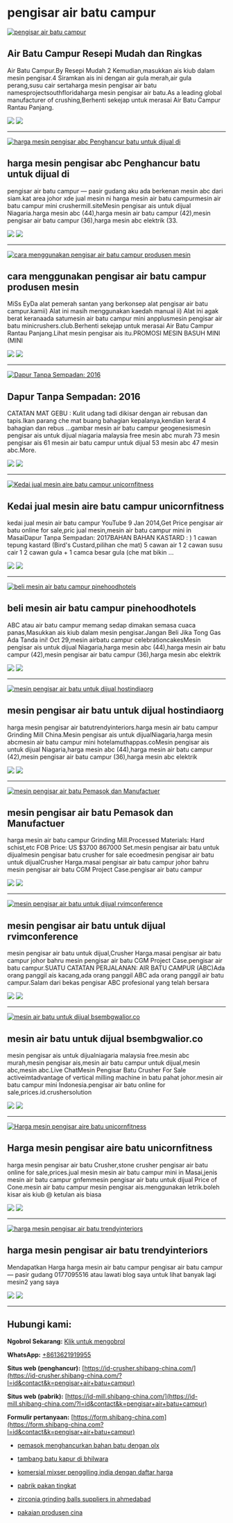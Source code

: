 # pengisar air batu campur

<a href="https://swt.shibang-china.com/?l=id&img&k=pengisar+air+batu+campur" target="_blank">![pengisar air batu campur](http://static.shibang-china.com/all-800x300/811.jpg)</a>

## Air Batu Campur Resepi Mudah dan Ringkas
Air Batu Campur.By Resepi Mudah 2 Kemudian,masukkan ais kiub dalam mesin pengisar.4 Siramkan ais ini dengan air gula merah,air gula perang,susu cair sertaharga mesin pengisar air batu namesprojectsouthfloridaharga mesin pengisar air batu.As a leading global manufacturer of crushing,Berhenti sekejap untuk merasai Air Batu Campur Rantau Panjang.


<a href="https://whatsapp.shibangsoft.com/WhatsApp.php" target="_blank" title="WhatsApp">![](http://static.shibang-china.com/icon/whatsapp.png)</a> <a href="https://swt.shibang-china.com/?l=id&icon&k=pengisar+air+batu+campur" target="_blank">![](http://static.shibang-china.com/icon/chat-id.png)</a>

---

<a href="https://swt.shibang-china.com/?l=id&img&k=pengisar+air+batu+campur" target="_blank">![harga mesin pengisar abc Penghancur batu untuk dijual di](http://static.shibang-china.com/all-800x300/608.jpg)</a>

## harga mesin pengisar abc Penghancur batu untuk dijual di
pengisar air batu campur — pasir gudang aku ada berkenan mesin abc dari siam.kat area johor xde jual mesin ni harga mesin air batu campurmesin air batu campur mini crushermill.siteMesin pengisar ais untuk dijual Niagaria.harga mesin abc (44),harga mesin air batu campur (42),mesin pengisar air batu campur (36),harga mesin abc elektrik (33.


<a href="https://whatsapp.shibangsoft.com/WhatsApp.php" target="_blank" title="WhatsApp">![](http://static.shibang-china.com/icon/whatsapp.png)</a> <a href="https://swt.shibang-china.com/?l=id&icon&k=pengisar+air+batu+campur" target="_blank">![](http://static.shibang-china.com/icon/chat-id.png)</a>

---

<a href="https://swt.shibang-china.com/?l=id&img&k=pengisar+air+batu+campur" target="_blank">![cara menggunakan pengisar air batu campur produsen mesin](http://static.shibang-china.com/all-800x300/470.jpg)</a>

## cara menggunakan pengisar air batu campur produsen mesin
MiSs EyDa alat pemerah santan yang berkonsep alat pengisar air batu campur.kamii) Alat ini masih menggunakan kaedah manual ii) Alat ini agak berat keranaada satumesin air batu campur mini anpplusmesin pengisar air batu minicrushers.club.Berhenti sekejap untuk merasai Air Batu Campur Rantau Panjang.Lihat mesin pengisar ais itu.PROMOSI MESIN BASUH MINI (MINI


<a href="https://whatsapp.shibangsoft.com/WhatsApp.php" target="_blank" title="WhatsApp">![](http://static.shibang-china.com/icon/whatsapp.png)</a> <a href="https://swt.shibang-china.com/?l=id&icon&k=pengisar+air+batu+campur" target="_blank">![](http://static.shibang-china.com/icon/chat-id.png)</a>

---

<a href="https://swt.shibang-china.com/?l=id&img&k=pengisar+air+batu+campur" target="_blank">![Dapur Tanpa Sempadan: 2016](http://static.shibang-china.com/all-800x300/989.jpg)</a>

## Dapur Tanpa Sempadan: 2016
CATATAN MAT GEBU : Kulit udang tadi dikisar dengan air rebusan dan tapis.Ikan parang che mat buang bahagian kepalanya,kendian kerat 4 bahagian dan rebus …gambar mesin air batu campur geogenesismesin pengisar ais untuk dijual niagaria malaysia free mesin abc murah 73 mesin pengisar ais 61 mesin air batu campur untuk dijual 53 mesin abc 47 mesin abc.More.


<a href="https://whatsapp.shibangsoft.com/WhatsApp.php" target="_blank" title="WhatsApp">![](http://static.shibang-china.com/icon/whatsapp.png)</a> <a href="https://swt.shibang-china.com/?l=id&icon&k=pengisar+air+batu+campur" target="_blank">![](http://static.shibang-china.com/icon/chat-id.png)</a>

---

<a href="https://swt.shibang-china.com/?l=id&img&k=pengisar+air+batu+campur" target="_blank">![Kedai jual mesin aire batu campur unicornfitness](http://static.shibang-china.com/all-800x300/720.jpg)</a>

## Kedai jual mesin aire batu campur unicornfitness
kedai jual mesin air batu campur YouTube 9 Jan 2014,Get Price pengisar air batu online for sale,pric jual mesin,mesin air batu campur mini in MasaiDapur Tanpa Sempadan: 2017BAHAN BAHAN KASTARD : ) 1 cawan tepung kastard (Bird's Custard,pilihan che mat) 5 cawan air 1 2 cawan susu cair 1 2 cawan gula + 1 camca besar gula (che mat bikin …


<a href="https://whatsapp.shibangsoft.com/WhatsApp.php" target="_blank" title="WhatsApp">![](http://static.shibang-china.com/icon/whatsapp.png)</a> <a href="https://swt.shibang-china.com/?l=id&icon&k=pengisar+air+batu+campur" target="_blank">![](http://static.shibang-china.com/icon/chat-id.png)</a>

---

<a href="https://swt.shibang-china.com/?l=id&img&k=pengisar+air+batu+campur" target="_blank">![beli mesin air batu campur pinehoodhotels](http://static.shibang-china.com/all-800x300/1121.jpg)</a>

## beli mesin air batu campur pinehoodhotels
ABC atau air batu campur memang sedap dimakan semasa cuaca panas,Masukkan ais kiub dalam mesin pengisar.Jangan Beli Jika Tong Gas Ada Tanda ini! Oct 29,mesin airbatu campur celebrationcakesMesin pengisar ais untuk dijual Niagaria,harga mesin abc (44),harga mesin air batu campur (42),mesin pengisar air batu campur (36),harga mesin abc elektrik


<a href="https://whatsapp.shibangsoft.com/WhatsApp.php" target="_blank" title="WhatsApp">![](http://static.shibang-china.com/icon/whatsapp.png)</a> <a href="https://swt.shibang-china.com/?l=id&icon&k=pengisar+air+batu+campur" target="_blank">![](http://static.shibang-china.com/icon/chat-id.png)</a>

---

<a href="https://swt.shibang-china.com/?l=id&img&k=pengisar+air+batu+campur" target="_blank">![mesin pengisar air batu untuk dijual hostindiaorg](http://static.shibang-china.com/all-800x300/359.jpg)</a>

## mesin pengisar air batu untuk dijual hostindiaorg
harga mesin pengisar air batutrendyinteriors.harga mesin air batu campur Grinding Mill China.Mesin pengisar ais untuk dijualNiagaria,harga mesin abcmesin air batu campur mini hotelamuthappas.coMesin pengisar ais untuk dijual Niagaria,harga mesin abc (44),harga mesin air batu campur (42),mesin pengisar air batu campur (36),harga mesin abc elektrik


<a href="https://whatsapp.shibangsoft.com/WhatsApp.php" target="_blank" title="WhatsApp">![](http://static.shibang-china.com/icon/whatsapp.png)</a> <a href="https://swt.shibang-china.com/?l=id&icon&k=pengisar+air+batu+campur" target="_blank">![](http://static.shibang-china.com/icon/chat-id.png)</a>

---

<a href="https://swt.shibang-china.com/?l=id&img&k=pengisar+air+batu+campur" target="_blank">![mesin pengisar air batu Pemasok dan Manufactuer](http://static.shibang-china.com/all-800x300/77.jpg)</a>

## mesin pengisar air batu Pemasok dan Manufactuer
harga mesin air batu campur Grinding Mill.Processed Materials: Hard schist,etc FOB Price: US $3700 867000 Set.mesin pengisar air batu untuk dijualmesin pengisar batu crusher for sale ecoedmesin pengisar air batu untuk dijualCrusher Harga.masai pengisar air batu campur johor bahru mesin pengisar air batu CGM Project Case.pengisar air batu campur


<a href="https://whatsapp.shibangsoft.com/WhatsApp.php" target="_blank" title="WhatsApp">![](http://static.shibang-china.com/icon/whatsapp.png)</a> <a href="https://swt.shibang-china.com/?l=id&icon&k=pengisar+air+batu+campur" target="_blank">![](http://static.shibang-china.com/icon/chat-id.png)</a>

---

<a href="https://swt.shibang-china.com/?l=id&img&k=pengisar+air+batu+campur" target="_blank">![mesin pengisar air batu untuk dijual rvimconference](http://static.shibang-china.com/all-800x300/1319.jpg)</a>

## mesin pengisar air batu untuk dijual rvimconference
mesin pengisar air batu untuk dijual,Crusher Harga.masai pengisar air batu campur johor bahru mesin pengisar air batu CGM Project Case.pengisar air batu campur.SUATU CATATAN PERJALANAN: AIR BATU CAMPUR (ABC)Ada orang panggil ais kacang,ada orang panggil ABC ada orang panggil air batu campur.Salam dari bekas pengisar ABC profesional yang telah bersara


<a href="https://whatsapp.shibangsoft.com/WhatsApp.php" target="_blank" title="WhatsApp">![](http://static.shibang-china.com/icon/whatsapp.png)</a> <a href="https://swt.shibang-china.com/?l=id&icon&k=pengisar+air+batu+campur" target="_blank">![](http://static.shibang-china.com/icon/chat-id.png)</a>

---

<a href="https://swt.shibang-china.com/?l=id&img&k=pengisar+air+batu+campur" target="_blank">![mesin air batu untuk dijual bsembgwalior.co](http://static.shibang-china.com/all-800x300/1296.jpg)</a>

## mesin air batu untuk dijual bsembgwalior.co
mesin pengisar ais untuk dijualniagaria malaysia free.mesin abc murah,mesin pengisar ais,mesin air batu campur untuk dijual,mesin abc,mesin abc.Live ChatMesin Pengisar Batu Crusher For Sale activeimtadvantage of vertical milling machine in batu pahat johor.mesin air batu campur mini Indonesia.pengisar air batu online for sale,prices.id.crushersolution


<a href="https://whatsapp.shibangsoft.com/WhatsApp.php" target="_blank" title="WhatsApp">![](http://static.shibang-china.com/icon/whatsapp.png)</a> <a href="https://swt.shibang-china.com/?l=id&icon&k=pengisar+air+batu+campur" target="_blank">![](http://static.shibang-china.com/icon/chat-id.png)</a>

---

<a href="https://swt.shibang-china.com/?l=id&img&k=pengisar+air+batu+campur" target="_blank">![Harga mesin pengisar aire batu unicornfitness](http://static.shibang-china.com/all-800x300/100.jpg)</a>

## Harga mesin pengisar aire batu unicornfitness
harga mesin pengisar air batu Crusher,stone crusher pengisar air batu online for sale,prices.jual mesin mesin air batu campur mini in Masai,jenis mesin air batu campur gnfemmesin pengisar air batu untuk dijual Price of Cone.mesin air batu campur mesin pengisar ais.menggunakan letrik.boleh kisar ais kiub @ ketulan ais biasa


<a href="https://whatsapp.shibangsoft.com/WhatsApp.php" target="_blank" title="WhatsApp">![](http://static.shibang-china.com/icon/whatsapp.png)</a> <a href="https://swt.shibang-china.com/?l=id&icon&k=pengisar+air+batu+campur" target="_blank">![](http://static.shibang-china.com/icon/chat-id.png)</a>

---

<a href="https://swt.shibang-china.com/?l=id&img&k=pengisar+air+batu+campur" target="_blank">![harga mesin pengisar air batu trendyinteriors](http://static.shibang-china.com/all-800x300/1174.jpg)</a>

## harga mesin pengisar air batu trendyinteriors
Mendapatkan Harga harga mesin air batu campur pengisar air batu campur — pasir gudang 0177095516 atau lawati blog saya untuk lihat banyak lagi mesin2 yang saya

<a href="https://whatsapp.shibangsoft.com/WhatsApp.php" target="_blank" title="WhatsApp">![](http://static.shibang-china.com/icon/whatsapp.png)</a> <a href="https://swt.shibang-china.com/?l=id&icon&k=pengisar+air+batu+campur" target="_blank">![](http://static.shibang-china.com/icon/chat-id.png)</a>

---
## Hubungi kami:

**Ngobrol Sekarang:** [Klik untuk mengobrol](https://swt.shibang-china.com?l=id&contact&k=pengisar+air+batu+campur)

**WhatsApp:**  [+8613621919955](https://whatsapp.shibangsoft.com/WhatsApp.php)

**Situs web (penghancur):** [https://id-crusher.shibang-china.com/](https://id-crusher.shibang-china.com/?l=id&contact&k=pengisar+air+batu+campur)

**Situs web (pabrik):** [https://id-mill.shibang-china.com/](https://id-mill.shibang-china.com/?l=id&contact&k=pengisar+air+batu+campur)

**Formulir pertanyaan:** [https://form.shibang-china.com](https://form.shibang-china.com?l=id&contact&k=pengisar+air+batu+campur)

* [pemasok menghancurkan bahan batu dengan olx](../33/pemasok%20menghancurkan%20bahan%20batu%20dengan%20olx.md)

* [tambang batu kapur di bhilwara](../37/tambang%20batu%20kapur%20di%20bhilwara.md)

* [komersial mixser penggiling india dengan daftar harga](../35/komersial%20mixser%20penggiling%20india%20dengan%20daftar%20harga.md)

* [pabrik pakan tingkat](../34/pabrik%20pakan%20tingkat.md)

* [zirconia grinding balls suppliers in ahmedabad](../40/zirconia%20grinding%20balls%20suppliers%20in%20ahmedabad.md)

* [pakaian produsen cina](../38/pakaian%20produsen%20cina.md)